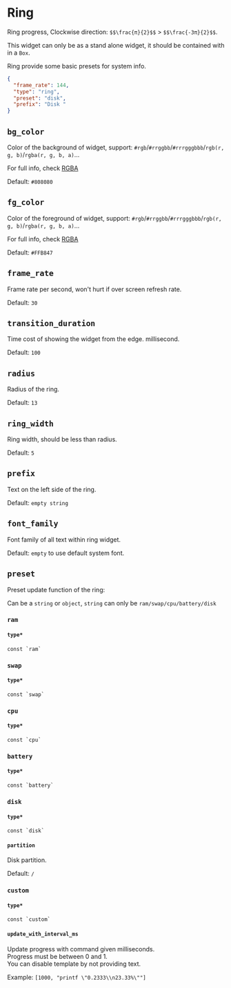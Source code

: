 # Ring

Ring progress, Clockwise direction: `$$\frac{π}{2}$$` > `$$\frac{-3π}{2}$$`.

This widget can only be as a stand alone widget, it should be contained with in a `Box`.

Ring provide some basic presets for system info.

```json
{
  "frame_rate": 144,
  "type": "ring",
  "preset": "disk",
  "prefix": "Disk "
}
```

## `bg_color`

Color of the background of widget, support: `#rgb`/`#rrggbb`/`#rrrgggbbb`/`rgb(r, g, b)`/`rgba(r, g, b, a)`...

For full info, check [RGBA](https://gtk-rs.org/gtk4-rs/stable/latest/docs/src/gdk4/rgba.rs.html#205)

Default: `#808080`

## `fg_color`

Color of the foreground of widget, support: `#rgb`/`#rrggbb`/`#rrrgggbbb`/`rgb(r, g, b)`/`rgba(r, g, b, a)`...

For full info, check [RGBA](https://gtk-rs.org/gtk4-rs/stable/latest/docs/src/gdk4/rgba.rs.html#205)

Default: `#FFB847`

## `frame_rate`

Frame rate per second, won't hurt if over screen refresh rate.

Default: `30`

## `transition_duration`

Time cost of showing the widget from the edge. millisecond.

Default: `100`

## `radius`

Radius of the ring.

Default: `13`

## `ring_width`

Ring width, should be less than radius.

Default: `5`

## `prefix`

Text on the left side of the ring.

Default: `empty string`

## `font_family`

Font family of all text within ring widget.

Default: `empty` to use default system font.

## `preset`

Preset update function of the ring:

Can be a `string` or `object`, `string` can only be `ram/swap/cpu/battery/disk`

### `ram`

#### `type*`

```plaintext
const `ram`
```

### `swap`

#### `type*`

```plaintext
const `swap`
```

### `cpu`

#### `type*`

```plaintext
const `cpu`
```

### `battery`

#### `type*`

```plaintext
const `battery`
```

### `disk`

#### `type*`

```plaintext
const `disk`
```

#### `partition`

Disk partition.

Default: `/`

### `custom`

#### `type*`

```plaintext
const `custom`
```

#### `update_with_interval_ms`

Update progress with command given milliseconds.  
Progress must be between 0 and 1.  
You can disable template by not providing text.

Example: `[1000, "printf \"0.2333\\n23.33%\""]`
